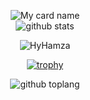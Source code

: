 
<div align="center">

![My card name](https://cardivo.vercel.app/api?name=HyHamza%20&description=Hey%20You%20Welcome%20To%20My%20Profile%20&image=https://i.ibb.co/MPQh6Vw/temp-image.jpg?=4&backgroundColor=%23e4f2f6&instagram=TalkDrove&github=HyHamza&)
<BR>
![github stats](https://github-readme-stats.vercel.app/api?username=HyHamza&show_icons=true&theme=radical)
<BR>
<p align="center"> <img src="https://komarev.com/ghpvc/?username=HyHamza&label=Visitors%20count&color=10d9c3&style=plastic" alt="HyHamza" /> </p>

[![trophy](https://github-profile-trophy.vercel.app/?username=HyHamza&theme=onedark)](https://github.com/ryo-ma/github-profile-trophy)

![github toplang](https://github-readme-stats.vercel.app/api/top-langs/?username=HyHamza&layout=compact&theme=nightowl)
  
